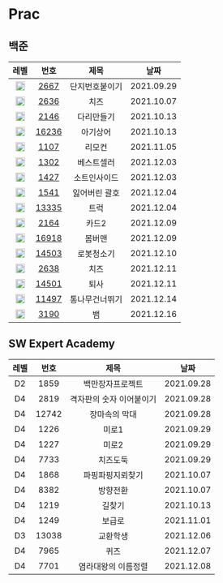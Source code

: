 # Prac

## 백준

<!-- Bronze : 5(1), 4(2), 3(3), 2(4), 1(5) -->
<!-- Silver : 5(6), 4(7), 3(8), 2(9), 1(10) -->
<!-- Gold : 5(11), 4(12), 3(13), 2(14), 1(15) -->
<!-- <img src="https://static.solved.ac/tier_small/*LEVEL*.svg" height="18px" /> | [*NO*](http://noj.am/*NO*) | *TITLE* -->

레벨 | 번호 | 제목 | 날짜
:-: | :-: | :-: | :-:
<img src="https://static.solved.ac/tier_small/10.svg" height="18px"/> | [2667](http://noj.am/2667) | 단지번호붙이기 | 2021.09.29
<img src="https://static.solved.ac/tier_small/11.svg" height="18px"/> | [2636](http://noj.am/2636) | 치즈 | 2021.10.07
<img src="https://static.solved.ac/tier_small/13.svg" height="18px"/> | [2146](http://noj.am/2146) | 다리만들기 | 2021.10.13
<img src="https://static.solved.ac/tier_small/12.svg" height="18px"/> | [16236](http://noj.am/16236) | 아기상어 | 2021.10.13
<img src="https://static.solved.ac/tier_small/11.svg" height="18px"/> | [1107](http://noj.am/1107) | 리모컨 | 2021.11.05
<img src="https://static.solved.ac/tier_small/7.svg" height="18px"/> | [1302](http://noj.am/1302) | 베스트셀러 | 2021.12.03
<img src="https://static.solved.ac/tier_small/6.svg" height="18px"/> | [1427](http://noj.am/1427) | 소트인사이드 | 2021.12.03
<img src="https://static.solved.ac/tier_small/9.svg" height="18px"/> | [1541](http://noj.am/1541) | 잃어버린 괄호 | 2021.12.04
<img src="https://static.solved.ac/tier_small/10.svg" height="18px"/> | [13335](http://noj.am/13335) | 트럭 | 2021.12.04
<img src="https://static.solved.ac/tier_small/7.svg" height="18px"/> | [2164](http://noj.am/2164) | 카드2 | 2021.12.09
<img src="https://static.solved.ac/tier_small/10.svg" height="18px"/> | [16918](http://noj.am/16918) | 봄버맨 | 2021.12.09
<img src="https://static.solved.ac/tier_small/11.svg" height="18px"/> | [14503](http://noj.am/14503) | 로봇청소기 | 2021.12.10
<img src="https://static.solved.ac/tier_small/12.svg" height="18px"/> | [2638](http://noj.am/2638) | 치즈 | 2021.12.11
<img src="https://static.solved.ac/tier_small/8.svg" height="18px"/> | [14501](http://noj.am/14501) | 퇴사 | 2021.12.11
<img src="https://static.solved.ac/tier_small/10.svg" height="18px"/> | [11497](http://noj.am/11497) | 통나무건너뛰기 | 2021.12.14
<img src="https://static.solved.ac/tier_small/11.svg" height="18px"/> | [3190](http://noj.am/3190) | 뱀 | 2021.12.16


## SW Expert Academy


레벨 | 번호 | 제목 | 날짜
:-: | :-: | :-: | :-:
D2 | 1859 | 백만장자프로젝트 | 2021.09.28
D4 | 2819 | 격자판의 숫자 이어붙이기 | 2021.09.28
D4 | 12742 | 장마속의 막대 | 2021.09.28
D4 | 1226 | 미로1 | 2021.09.29
D4 | 1227 | 미로2 | 2021.09.29
D4 | 7733 | 치즈도둑 | 2021.09.29
D4 | 1868 | 파핑파핑지뢰찾기 | 2021.10.07
D4 | 8382 | 방향전환 | 2021.10.07
D4 | 1219 | 길찾기 | 2021.10.13
D4 | 1249 | 보급로 | 2021.11.01
D3 | 13038 | 교환학생 | 2021.12.06
D4 | 7965 | 퀴즈 | 2021.12.07
D4 | 7701 | 염라대왕의 이름정렬 | 2021.12.08
